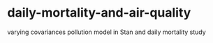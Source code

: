 # daily-mortality-and-air-quality
varying covariances pollution model in Stan and daily mortality study
